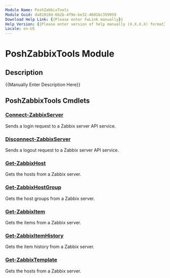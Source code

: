 ```yaml
---
Module Name: PoshZabbixTools
Module Guid: da81018d-6b2b-4f9e-be32-4601bc359959
Download Help Link: {{Please enter FwLink manually}}
Help Version: {{Please enter version of help manually (X.X.X.X) format}}
Locale: en-US
---
```


# PoshZabbixTools Module
## Description
{{Manually Enter Description Here}}

## PoshZabbixTools Cmdlets
### [Connect-ZabbixServer](Connect-ZabbixServer.md)
Sends a login request to a Zabbix server API service.

### [Disconnect-ZabbixServer](Disconnect-ZabbixServer.md)
Sends a logout request to a Zabbix server API service.

### [Get-ZabbixHost](Get-ZabbixHost.md)
Gets the hosts from a Zabbix server.

### [Get-ZabbixHostGroup](Get-ZabbixHostGroup.md)
Gets the host groups from a Zabbix server.

### [Get-ZabbixItem](Get-ZabbixItem.md)
Gets the items from a Zabbix server.

### [Get-ZabbixItemHistory](Get-ZabbixItemHistory.md)
Gets the item history from a Zabbix server.

### [Get-ZabbixTemplate](Get-ZabbixTemplate.md)
Gets the hosts from a Zabbix server.

